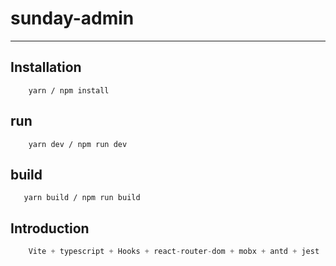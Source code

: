 # sunday-admin
___

## Installation

``` shell
    yarn / npm install
```

## run

```shell
    yarn dev / npm run dev
```

## build

```shell
   yarn build / npm run build
```

## Introduction
```javascript
    Vite + typescript + Hooks + react-router-dom + mobx + antd + jest
```

